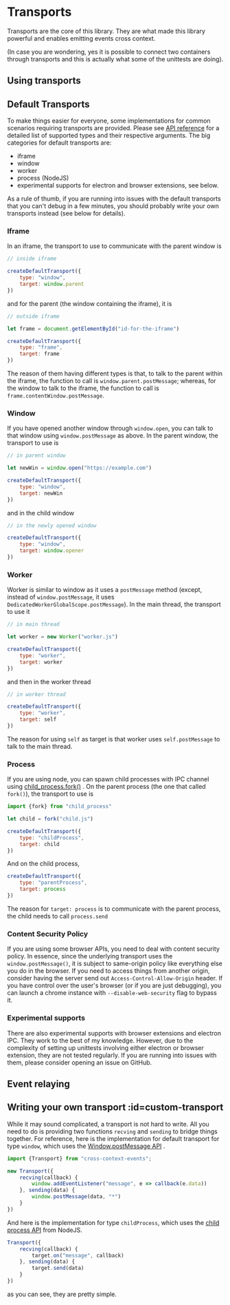 # Transports

Transports are the core of this library. They are what made this library
powerful and enables emitting events cross context.

(In case you are wondering, yes it is possible to connect two containers through
transports and this is actually what some of the unittests are doing).

## Using transports

## Default Transports

To make things easier for everyone, some implementations for common scenarios
requiring transports are provided. Please see
[API reference](api?id=createDefaultTransport) for a detailed list of supported
types and their respective arguments. The big categories for default transports
are:

- iframe
- window
- worker
- process (NodeJS)
- experimental supports for electron and browser extensions, see below.

As a rule of thumb, if you are running into issues with the default transports
that you can't debug in a few minutes, you should probably write your own
transports instead (see below for details).

### Iframe

In an iframe, the transport to use to communicate with the parent window is

```js
// inside iframe

createDefaultTransport({
    type: "window",
    target: window.parent
})
```

and for the parent (the window containing the iframe), it is

```js
// outside iframe

let frame = document.getElementById("id-for-the-iframe")

createDefaultTransport({
    type: "frame",
    target: frame
})
```

The reason of them having different types is that, to talk to the parent within
the iframe, the function to call is `window.parent.postMessage`; whereas, for
the window to talk to the iframe, the function to call is
`frame.contentWindow.postMessage`.

### Window

If you have opened another window through `window.open`, you can talk to that
window using `window.postMessage` as above. In the parent window, the transport
to use is

```js
// in parent window

let newWin = window.open("https://example.com")

createDefaultTransport({
    type: "window",
    target: newWin
})
```

and in the child window

```js
// in the newly opened window

createDefaultTransport({
    type: "window",
    target: window.opener
})
```

### Worker

Worker is similar to window as it uses a `postMessage` method (except, instead
of `window.postMessage`, it uses
`DedicatedWorkerGlobalScope.postMessage`). In the main thread, the transport to
use it

```js
// in main thread

let worker = new Worker("worker.js")

createDefaultTransport({
    type: "worker",
    target: worker
})
```

and then in the worker thread

```js
// in worker thread

createDefaultTransport({
    type: "worker",
    target: self
})
```

The reason for using `self` as target is that worker uses `self.postMessage`
to talk to the main thread.

### Process

If you are using node, you can spawn child processes with IPC channel using
[child_process.fork()](https://nodejs.org/api/child_process.html#child_process_child_process_fork_modulepath_args_options)
. On the parent process (the one that called `fork()`), the transport to use is

```js
import {fork} from "child_process"

let child = fork("child.js")

createDefaultTransport({
    type: "childProcess",
    target: child
})
```

And on the child process,

```js
createDefaultTransport({
    type: "parentProcess",
    target: process
})
```

The reason for `target: process` is to communicate with the parent process, the
child needs to call `process.send`

### Content Security Policy

If you are using some browser APIs, you need to deal with content security
policy. In essence, since the underlying transport uses
the `window.postMessage()`, it is subject to same-origin policy like everything
else you do in the browser. If you need to access things from another origin,
consider having the server send out `Access-Control-Allow-Origin` header. If you
have control over the user's browser (or if you are just debugging), you can
launch a chrome instance with `--disable-web-security` flag to bypass it.

### Experimental supports

There are also experimental supports with browser extensions and electron IPC.
They work to the best of my knowledge. However, due to the complexity of setting
up unittests involving either electron or browser extension, they are not tested
regularly. If you are running into issues with them, please consider opening an
issue on GitHub.

## Event relaying

## Writing your own transport :id=custom-transport

While it may sound complicated, a transport is not hard to write. All you need
to do is providing two functions `recving` and `sending` to bridge things
together. For reference, here is the implementation for default transport for
type `window`, which uses the
[Window.postMessage API](https://developer.mozilla.org/en-US/docs/Web/API/Window/postMessage)
.

```js
import {Transport} from "cross-context-events";

new Transport({
    recving(callback) {
        window.addEventListener("message", e => callback(e.data))
    }, sending(data) {
        window.postMessage(data, "*")
    }
})
```

And here is the implementation for type `childProcess`, which uses the
[child process API](https://nodejs.org/api/child_process.html#child_process_subprocess_send_message_sendhandle_options_callback)
from NodeJS.

```js
Transport({
    recving(callback) {
        target.on("message", callback)
    }, sending(data) {
        target.send(data)
    }
})
```

as you can see, they are pretty simple. 

